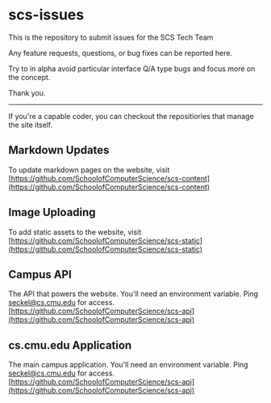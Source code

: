 # scs-issues


This is the repository to submit issues for the SCS Tech Team

Any feature requests, questions, or bug fixes can be reported here. 

Try to in alpha avoid particular interface Q/A type bugs and focus more on the concept. 

Thank you.

---

If you're a capable coder, you can checkout the repositiories that manage the site itself. 

## Markdown Updates
To update markdown pages on the website, visit [https://github.com/SchoolofComputerScience/scs-content](https://github.com/SchoolofComputerScience/scs-content)

## Image Uploading
To add static assets to the website, visit [https://github.com/SchoolofComputerScience/scs-static](https://github.com/SchoolofComputerScience/scs-static)

## Campus API
The API that powers the website. You'll need an environment variable. Ping seckel@cs.cmu.edu for access. [https://github.com/SchoolofComputerScience/scs-api](https://github.com/SchoolofComputerScience/scs-api)

## cs.cmu.edu Application
The main campus application. You'll need an environment variable. Ping seckel@cs.cmu.edu for access. [https://github.com/SchoolofComputerScience/scs-api](https://github.com/SchoolofComputerScience/scs-api)
